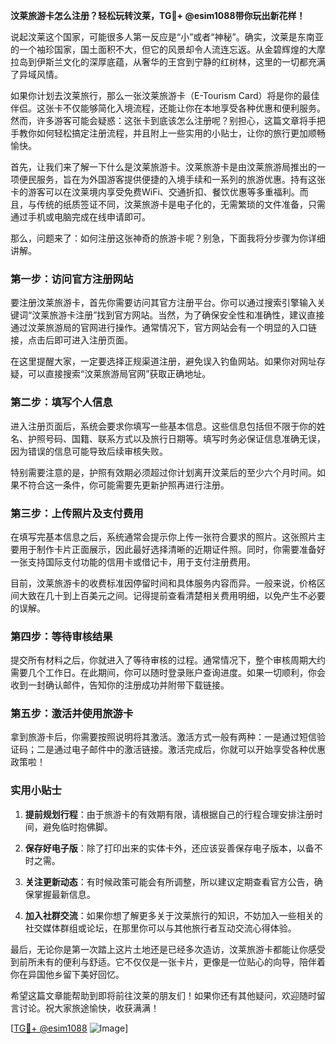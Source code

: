 **汶莱旅游卡怎么注册？轻松玩转汶莱，TG💪+ @esim1088带你玩出新花样！**

说起汶莱这个国家，可能很多人第一反应是“小”或者“神秘”。确实，汶莱是东南亚的一个袖珍国家，国土面积不大，但它的风景却令人流连忘返。从金碧辉煌的大摩拉岛到伊斯兰文化的深厚底蕴，从奢华的王宫到宁静的红树林，这里的一切都充满了异域风情。

如果你计划去汶莱旅行，那么一张汶莱旅游卡（E-Tourism Card）将是你的最佳伴侣。这张卡不仅能够简化入境流程，还能让你在本地享受各种优惠和便利服务。然而，许多游客可能会疑惑：这张卡到底该怎么注册呢？别担心，这篇文章将手把手教你如何轻松搞定注册流程，并且附上一些实用的小贴士，让你的旅行更加顺畅愉快。

首先，让我们来了解一下什么是汶莱旅游卡。汶莱旅游卡是由汶莱旅游局推出的一项便民服务，旨在为外国游客提供便捷的入境手续和一系列的旅游优惠。持有这张卡的游客可以在汶莱境内享受免费WiFi、交通折扣、餐饮优惠等多重福利。而且，与传统的纸质签证不同，汶莱旅游卡是电子化的，无需繁琐的文件准备，只需通过手机或电脑完成在线申请即可。

那么，问题来了：如何注册这张神奇的旅游卡呢？别急，下面我将分步骤为你详细讲解。

### 第一步：访问官方注册网站

要注册汶莱旅游卡，首先你需要访问其官方注册平台。你可以通过搜索引擎输入关键词“汶莱旅游卡注册”找到官方网站。当然，为了确保安全性和准确性，建议直接通过汶莱旅游局的官网进行操作。通常情况下，官方网站会有一个明显的入口链接，点击后即可进入注册页面。

在这里提醒大家，一定要选择正规渠道注册，避免误入钓鱼网站。如果你对网址存疑，可以直接搜索“汶莱旅游局官网”获取正确地址。

### 第二步：填写个人信息

进入注册页面后，系统会要求你填写一些基本信息。这些信息包括但不限于你的姓名、护照号码、国籍、联系方式以及旅行日期等。填写时务必保证信息准确无误，因为错误的信息可能导致后续审核失败。

特别需要注意的是，护照有效期必须超过你计划离开汶莱后的至少六个月时间。如果不符合这一条件，你可能需要先更新护照再进行注册。

### 第三步：上传照片及支付费用

在填写完基本信息之后，系统通常会提示你上传一张符合要求的照片。这张照片主要用于制作卡片正面展示，因此最好选择清晰的近期证件照。同时，你需要准备好一张支持国际支付功能的信用卡或借记卡，用于支付注册费用。

目前，汶莱旅游卡的收费标准因停留时间和具体服务内容而异。一般来说，价格区间大致在几十到上百美元之间。记得提前查看清楚相关费用明细，以免产生不必要的误解。

### 第四步：等待审核结果

提交所有材料之后，你就进入了等待审核的过程。通常情况下，整个审核周期大约需要几个工作日。在此期间，你可以随时登录账户查询进度。如果一切顺利，你会收到一封确认邮件，告知你的注册成功并附带下载链接。

### 第五步：激活并使用旅游卡

拿到旅游卡后，你需要按照说明将其激活。激活方式一般有两种：一是通过短信验证码；二是通过电子邮件中的激活链接。激活完成后，你就可以开始享受各种优惠政策啦！

### 实用小贴士

1. **提前规划行程**：由于旅游卡的有效期有限，请根据自己的行程合理安排注册时间，避免临时抱佛脚。
   
2. **保存好电子版**：除了打印出来的实体卡外，还应该妥善保存电子版本，以备不时之需。

3. **关注更新动态**：有时候政策可能会有所调整，所以建议定期查看官方公告，确保掌握最新信息。

4. **加入社群交流**：如果你想了解更多关于汶莱旅行的知识，不妨加入一些相关的社交媒体群组或论坛，在那里你可以与其他旅行者互动交流心得体验。

最后，无论你是第一次踏上这片土地还是已经多次造访，汶莱旅游卡都能让你感受到前所未有的便利与舒适。它不仅仅是一张卡片，更像是一位贴心的向导，陪伴着你在异国他乡留下美好回忆。

希望这篇文章能帮助到即将前往汶莱的朋友们！如果你还有其他疑问，欢迎随时留言讨论。祝大家旅途愉快，收获满满！

[[TG💪+ @esim1088](https://t.me/s/esim1088) ![Image](https://i.postimg.cc/4NQfJmqS/Snipaste-2025-05-13-00-14-12.png)]